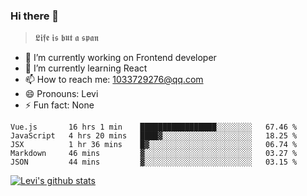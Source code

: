 ### Hi there 👋

> 𝕷𝖎𝖋𝖊 𝖎𝖘 𝖇𝖚𝖙 𝖆 𝖘𝖕𝖆𝖓

- 🔭 I’m currently working on Frontend developer
- 🌱 I’m currently learning React
- 📫 How to reach me: 1033729276@qq.com
- 😄 Pronouns: Levi
- ⚡ Fun fact: None


<!--START_SECTION:waka-->
```text
Vue.js       16 hrs 1 min    █████████████████░░░░░░░░   67.46 % 
JavaScript   4 hrs 20 mins   ████▓░░░░░░░░░░░░░░░░░░░░   18.25 % 
JSX          1 hr 36 mins    █▓░░░░░░░░░░░░░░░░░░░░░░░   06.74 % 
Markdown     46 mins         ▓░░░░░░░░░░░░░░░░░░░░░░░░   03.27 % 
JSON         44 mins         ▓░░░░░░░░░░░░░░░░░░░░░░░░   03.15 % 
```
<!--END_SECTION:waka-->


[![Levi's github stats](https://github-readme-stats.vercel.app/api?username=chaossssss)](https://github.com/anuraghazra/github-readme-stats)